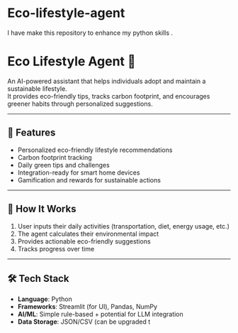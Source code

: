 # Eco-lifestyle-agent
I have  make this repository to enhance my python skills .
# Eco Lifestyle Agent 🌱

An AI-powered assistant that helps individuals adopt and maintain a sustainable lifestyle.  
It provides eco-friendly tips, tracks carbon footprint, and encourages greener habits through personalized suggestions.

---

## 📌 Features
- Personalized eco-friendly lifestyle recommendations
- Carbon footprint tracking
- Daily green tips and challenges
- Integration-ready for smart home devices
- Gamification and rewards for sustainable actions

---

## 🚀 How It Works
1. User inputs their daily activities (transportation, diet, energy usage, etc.)
2. The agent calculates their environmental impact
3. Provides actionable eco-friendly suggestions
4. Tracks progress over time

---

## 🛠️ Tech Stack
- **Language**: Python
- **Frameworks**: Streamlit (for UI), Pandas, NumPy
- **AI/ML**: Simple rule-based + potential for LLM integration
- **Data Storage**: JSON/CSV (can be upgraded t
